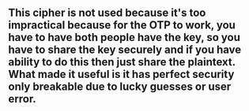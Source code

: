 <h2>This cipher is not used because it's too impractical because for the OTP to work, you have to have both people have the key, so you have to share the key securely and if you have ability to do this then just share the plaintext. What made it useful is it has perfect security only breakable due to lucky guesses or user error.</h2>
